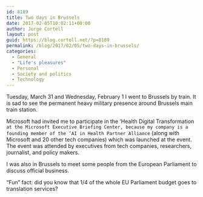 ```yaml
---
id: 8189
title: Two days in Brussels
date: 2017-02-05T10:02:11+00:00
author: Jorge Cortell
layout: post
guid: https://blog.cortell.net/?p=8189
permalink: /blog/2017/02/05/two-days-in-brussels/
categories:
  - General
  - "Life's pleasures"
  - Personal
  - Society and politics
  - Technology
---
```

Tuesday, March 31 and Wednesday, February 1 I went to Brussels by train. It is sad to see the permanent heavy military presence around Brussels main train station.

Microsoft had invited me to participate in the ‘Health Digital Transformation` at the Microsoft Executive Briefing Center, because my company is a founding member of the ‘AI in Health Partner Alliance` (along with Microsoft and 20 other tech companies) which was launched at the event. The event was attended by executives from tech companies, researchers, journalist, and policy makers.

I was also in Brussels to meet some people from the European Parliament to discuss official business.

“Fun” fact: did you know that 1/4 of the whole EU Parliament budget goes to translation services?